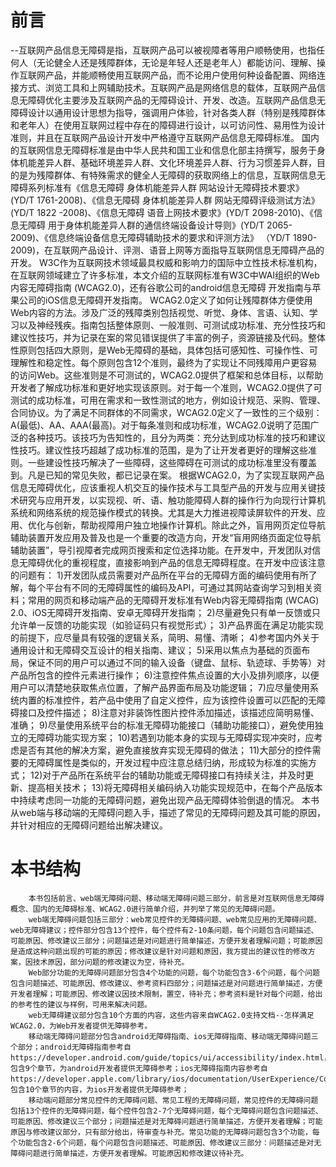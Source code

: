 
# 前言

        

--互联网产品信息无障碍是指，互联网产品可以被视障者等用户顺畅使用，也指任何人（无论健全人还是残障群体，无论是年轻人还是老年人）都能访问、理解、操作互联网产品，并能顺畅使用互联网产品，而不论用户使用何种设备配置、网络连接方式、浏览工具和上网辅助技术。互联网产品是网络信息的载体，互联网产品信息无障碍优化主要涉及互联网产品的无障碍设计、开发、改造。互联网产品信息无障碍设计以通用设计思想为指导，强调用户体验，针对各类人群（特别是残障群体和老年人）在使用互联网过程中存在的障碍进行设计，以可访问性、易用性为设计准则，并且在互联网产品设计开发中严格遵守互联网产品信息无障碍标准。
    国内的互联网信息无障碍标准是由中华人民共和国工业和信息化部主持撰写，服务于身体机能差异人群、基础环境差异人群、文化环境差异人群、行为习惯差异人群，目的是为残障群体、有特殊需求的健全人无障碍的获取网络上的信息，互联网信息无障碍系列标准有《信息无障碍 身体机能差异人群 网站设计无障碍技术要求》(YD/T 1761-2008)、《信息无障碍 身体机能差异人群 网站无障碍评级测试方法》(YD/T 1822 -2008)、《信息无障碍 语音上网技术要求》(YD/T 2098-2010)、《信息无障碍 用于身体机能差异人群的通信终端设备设计导则》(YD/T 2065-2009)、《信息终端设备信息无障碍辅助技术的要求和评测方法》 （YD/T 1890-2009)，在互联网产品设计、评测、语音上网等方面指导互联网信息无障碍产品的开发。
        W3C作为互联网技术领域最具权威和影响力的国际中立性技术标准机构，在互联网领域建立了许多标准，本文介绍的互联网标准有W3C中WAI组织的Web内容无障碍指南 (WCAG2.0)，还有谷歌公司的android信息无障碍 开发指南与苹果公司的iOS信息无障碍开发指南。
        WCAG2.0定义了如何让残障群体方便使用Web内容的方法。涉及广泛的残障类别包括视觉、听觉、身体、言语、认知、学习以及神经残疾。指南包括整体原则、一般准则、可测试成功标准、充分性技巧和建议性技巧，并为记录在案的常见错误提供了丰富的例子，资源链接及代码。整体性原则包括四大原则，是Web无障碍的基础，具体包括可感知性、可操作性、可理解性和稳定性。每个原则包含12个准则，最终为了实现让不同残障用户更容易的访问Web。这些准则是不可测试的，WCAG2.0提供了框架和总体目标，以帮助开发者了解成功标准和更好地实现该原则。对于每一个准则，WCAG2.0提供了可测试的成功标准，可用在需求和一致性测试的地方，例如设计规范、采购、管理、合同协议。为了满足不同群体的不同需求，WCAG2.0定义了一致性的三个级别：A(最低)、AA、AAA(最高)。对于每条准则和成功标准，WCAG2.0说明了范围广泛的各种技巧。该技巧为告知性的，且分为两类：充分达到成功标准的技巧和建议性技巧。建议性技巧超越了成功标准的范围，是为了让开发者更好的理解这些准则。一些建设性技巧解决了一些障碍，这些障碍在可测试的成功标准里没有覆盖到。凡是已知的常见失败，都已记录在案。
        根据WCAG2.0，为了实现互联网产品信息无障碍优化，应该重视人机交互的操作技术与工具型产品的开发与应用关键技术研究与应用开发，以实现视、听、语、触功能障碍人群的操作行为向现行计算机系统和网络系统的规范操作模式的转换。尤其是大力推进视障读屏软件的开发、应用、优化与创新，帮助视障用户独立地操作计算机。除此之外，盲用网页定位导航辅助装置开发应用及普及也是一个重要的改造方向，开发“盲用网络页面定位导航辅助装置”，导引视障者完成网页搜索和定位选择功能。在开发中，开发团队对信息无障碍优化的重视程度，直接影响到产品的信息无障碍程度。在开发中应该注意的问题有：
        1)开发团队成员需要对产品所在平台的无障碍方面的编码使用有所了解，每个平台有不同的无障碍属性的编码及API，可通过其网站查询学习到相关资料；常用的网页和移动端产品的无障碍开发标准有Web内容无障碍指南 (WCAG) 2.0、iOS无障碍开发指南、安卓无障碍开发指南；
        2)尽量避免只有单一反馈或只允许单一反馈的功能实现（如验证码只有视觉形式）；
        3)产品界面在满足功能实现的前提下，应尽量具有较强的逻辑关系，简明、易懂、清晰；
        4)参考国内外关于通用设计和无障碍交互设计的相关指南、建议；
        5)采用以焦点为基础的页面布局，保证不同的用户可以通过不同的输入设备（键盘、鼠标、轨迹球、手势等）对产品所包含的控件元素进行操作；
        6)注意控件焦点设置的大小及排列顺序，以便用户可以清楚地获取焦点位置，了解产品界面布局及功能逻辑；
        7)应尽量使用系统内置的标准控件，若产品中使用了自定义控件，应为该控件设置可以匹配的无障碍接口及控件描述；
        8)注意对非装饰性图片控件添加描述，该描述应简明易懂、准确；
        9)尽量使用系统平台的标准无障碍功能接口（辅助功能接口），避免使用独立的无障碍功能实现方案；
        10)若遇到功能本身的实现与无障碍实现冲突时，应考虑是否有其他的解决方案，避免直接放弃实现无障碍的做法；
        11)大部分的控件需要的无障碍属性是类似的，开发过程中应注意总结归纳，形成较为标准的实施方式；
        12)对于产品所在系统平台的辅助功能或无障碍接口有持续关注，并及时更新、提高相关技术；
        13)将无障碍相关编码纳入功能实现规范中，在每个产品版本中持续考虑同一功能的无障碍问题，避免出现产品无障碍体验倒退的情况。
        本书从web端与移动端的无障碍问题入手，描述了常见的无障碍问题及其可能的原因，并针对相应的无障碍问题给出解决建议。
#  本书结构

        本书包括前言、web端无障碍问题、移动端无障碍问题三部分，前言是对互联网信息无障碍概念、国内的无障碍标准、WCAG2.0进行简单介绍，并列举了常见的无障碍问题。
        web端无障碍问题包括三部分：web常见控件的无障碍问题、web常见应用的无障碍问题、web无障碍建议；控件部分包含13个控件，每个控件有2-10条问题，每个问题包含问题描述、可能原因、修改建议三部分；问题描述是对问题进行简单描述，方便开发者理解问题；可能原因是造成这种问题出现的可能的原因；修改建议是针对问题和原因，我方提出的建议性的修改方案，因技术原因，部分问题的修改建议为空，待补充。
        Web部分功能的无障碍问题部分包含4个功能的问题，每个功能包含3-6个问题，每个问题包含问题描述、可能原因、修改建议、参考资料四部分；问题描述是对问题进行简单描述，方便开发者理解；可能原因、修改建议因技术限制，置空，待补充；参考资料是针对每个问题，给出的参考性的建议与样例，可用来解决问题。
        web无障碍建议部分包含10个方面的内容，这些内容来自WCAG2.0支持文档--怎样满足WCAG2.0，为Web开发者提供无障碍参考。
        移动端无障碍问题部分包含android无障碍指南、ios无障碍指南、移动端无障碍问题三个部分；android无障碍指南参考自https://developer.android.com/guide/topics/ui/accessibility/index.html，包含9个章节，为android开发者提供无障碍参考；ios无障碍指南内容参考自https://developer.apple.com/library/ios/documentation/UserExperience/Conceptual/iPhoneAccessibility/Introduction/Introduction.html），包含10个章节的内容，为ios开发者提供无障碍参考；
        移动端问题部分常见控件的无障碍问题、常见工程的无障碍问题，常见控件的无障碍问题包括13个控件的无障碍问题，每个控件包含2-7个无障碍问题，每个无障碍问题包含问题描述、可能原因、修改建议三个部分；问题描述是对无障碍问题进行简单描述，方便开发者理解；可能原因与修改建议部分，只有部分给出，待审查与补充。常见功能的无障碍问题包含3个功能，每个功能包含2-6个问题，每个问题包含问题描述、可能原因、修改建议三部分：问题描述是对无障碍问题进行简单描述，方便开发者理解。可能原因和修改建议待补充。